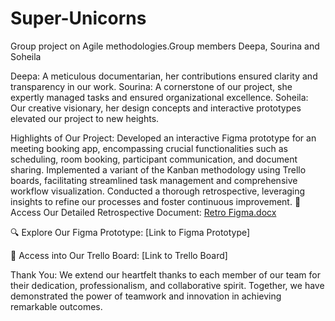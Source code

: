 # Super-Unicorns
Group project on Agile methodologies.Group members Deepa, Sourina and Soheila

Deepa: A meticulous documentarian, her contributions ensured clarity and transparency in our work.
Sourina: A cornerstone of our project, she expertly managed tasks and ensured organizational excellence.
Soheila: Our creative visionary, her design concepts and interactive prototypes elevated our project to new heights.

Highlights of Our Project:
Developed an interactive Figma prototype for an meeting booking app, encompassing crucial functionalities such as scheduling, room booking, participant communication, and document sharing.
Implemented a variant of the Kanban methodology using Trello boards, facilitating streamlined task management and comprehensive workflow visualization.
Conducted a thorough retrospective, leveraging insights to refine our processes and foster continuous improvement.
📝 Access Our Detailed Retrospective Document:
[Retro Figma.docx](https://github.com/deepa5053/Super-Unicorns/files/15246523/Retro.Figma.docx)

🔍 Explore Our Figma Prototype:
[Link to Figma Prototype]

📝 Access  into Our Trello Board:
[Link to Trello Board]

 Thank You:
We extend our heartfelt thanks to each member of our team for their dedication, professionalism, and collaborative spirit. Together, we have demonstrated the power of teamwork and innovation in achieving remarkable outcomes.

